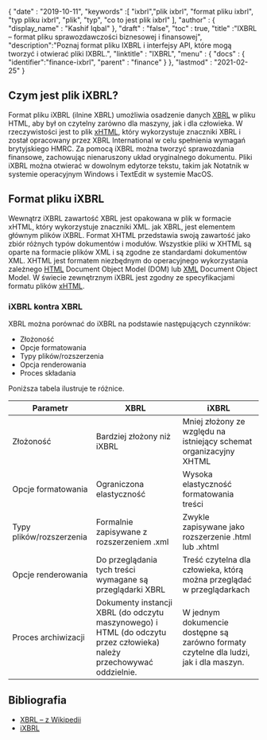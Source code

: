{
  "date" : "2019-10-11",
  "keywords" :[ "ixbrl","plik ixbrl", "format pliku ixbrl", "typ pliku ixbrl", "plik", "typ", "co to jest plik ixbrl" ],
  "author" : {
    "display_name" : "Kashif Iqbal"
},
  "draft" : "false",
  "toc" : true,
  "title" :"IXBRL – format pliku sprawozdawczości biznesowej i finansowej",
  "description":"Poznaj format pliku IXBRL i interfejsy API, które mogą tworzyć i otwierać pliki IXBRL.",
  "linktitle" : "IXBRL",
  "menu" : {
    "docs" : {
      "identifier":"finance-ixbrl",
      "parent" : "finance"
}
},
  "lastmod" : "2021-02-25"
}

## Czym jest plik iXBRL?

Format pliku iXBRL (ilnine XBRL) umożliwia osadzenie danych [XBRL](/pl/finance/xbrl/) w pliku HTML, aby był on czytelny zarówno dla maszyny, jak i dla człowieka. W rzeczywistości jest to plik [xHTML](/pl/web/xhtml/), który wykorzystuje znaczniki XBRL i został opracowany przez XBRL International w celu spełnienia wymagań brytyjskiego HMRC. Za pomocą iXBRL można tworzyć sprawozdania finansowe, zachowując nienaruszony układ oryginalnego dokumentu. Pliki iXBRL można otwierać w dowolnym edytorze tekstu, takim jak Notatnik w systemie operacyjnym Windows i TextEdit w systemie MacOS.

## Format pliku iXBRL

Wewnątrz iXBRL zawartość XBRL jest opakowana w plik w formacie xHTML, który wykorzystuje znaczniki XML. jak XBRL,<xbrl> jest elementem głównym plików iXBRL. Format XHTML przedstawia swoją zawartość jako zbiór różnych typów dokumentów i modułów. Wszystkie pliki w XHTML są oparte na formacie plików XML i są zgodne ze standardami dokumentów XML. XHTML jest formatem niezbędnym do operacyjnego wykorzystania zależnego [HTML](/pl/web/html/) Document Object Model (DOM) lub [XML](/pl/web/xml/) Document Object Model. W świecie zewnętrznym iXBRL jest zgodny ze specyfikacjami formatu plików [xHTML](/pl/web/xhtml/).

### iXBRL kontra XBRL

XBRL można porównać do iXBRL na podstawie następujących czynników:

* Złożoność
* Opcje formatowania
* Typy plików/rozszerzenia
* Opcja renderowania
* Proces składania

Poniższa tabela ilustruje te różnice.

|Parametr|XBRL|iXBRL|
---|---|---|
|Złożoność|Bardziej złożony niż iXBRL|Mniej złożony ze względu na istniejący schemat organizacyjny XHTML|
|Opcje formatowania|Ograniczona elastyczność|Wysoka elastyczność formatowania treści|
|Typy plików/rozszerzenia|Formalnie zapisywane z rozszerzeniem .xml|Zwykle zapisywane jako rozszerzenie .html lub .xhtml|
|Opcje renderowania|Do przeglądania tych treści wymagane są przeglądarki XBRL|Treść czytelna dla człowieka, którą można przeglądać w przeglądarkach|
|Proces archiwizacji| Dokumenty instancji XBRL (do odczytu maszynowego) i HTML (do odczytu przez człowieka) należy przechowywać oddzielnie.|W jednym dokumencie dostępne są zarówno formaty czytelne dla ludzi, jak i dla maszyn.|

## Bibliografia

* [XBRL – z Wikipedii](https://en.wikipedia.org/wiki/XBRL)
* [iXBRL](https://www.xbrl.org/the-standard/what/ixbrl/)

